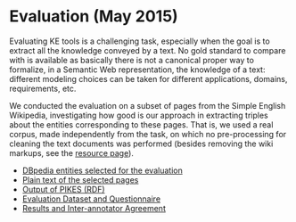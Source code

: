Evaluation (May 2015)
===

Evaluating KE tools is a challenging task, especially when the goal is to extract all the knowledge conveyed by a text.
No gold standard to compare with is available as basically there is not a canonical proper way to formalize, in a
Semantic Web representation, the knowledge of a text: different modeling choices can be taken for different
applications, domains, requirements, etc.

We conducted the evaluation on a subset of pages from the Simple English Wikipedia, investigating how good is our
approach in extracting triples about the entities corresponding to these pages.
That is, we used a real corpus, made independently from the task, on which no pre-processing for cleaning the text
documents was performed (besides removing the wiki markups, see the [resource page](sew-rdf.html)).

* [DBpedia entities selected for the evaluation](https://knowledgestore.fbk.eu/files/pikes/eval/dpb-entities-eval.pdf)
* [Plain text of the selected pages](https://knowledgestore.fbk.eu/files/pikes/eval/txt-eval.tar.gz)
* [Output of PIKES (RDF)](https://knowledgestore.fbk.eu/files/pikes/eval/dataset.virtuoso.tql.gz)
* [Evaluation Dataset and Questionnaire](https://knowledgestore.fbk.eu/files/pikes/eval/eval-ds-and-q.pdf)
* [Results and Inter-annotator Agreement](https://knowledgestore.fbk.eu/files/pikes/eval/eval-results.pdf)
